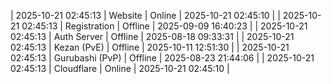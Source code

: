 | 2025-10-21 02:45:13 | Website | Online | 2025-10-21 02:45:10 |
| 2025-10-21 02:45:13 | Registration | Offline | 2025-09-09 16:40:23 |
| 2025-10-21 02:45:13 | Auth Server | Offline | 2025-08-18 09:33:31 |
| 2025-10-21 02:45:13 | Kezan (PvE) | Offline | 2025-10-11 12:51:30 |
| 2025-10-21 02:45:13 | Gurubashi (PvP) | Offline | 2025-08-23 21:44:06 |
| 2025-10-21 02:45:13 | Cloudflare | Online | 2025-10-21 02:45:10 |
